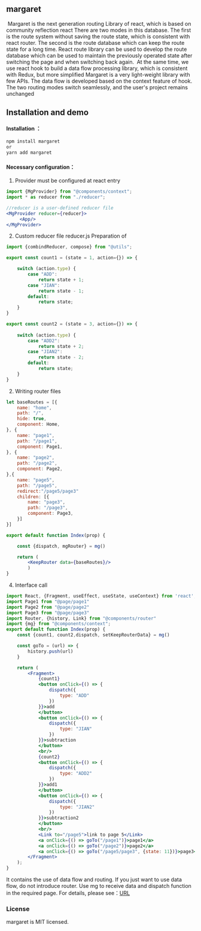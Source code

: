 ## margaret

​		Margaret is the next generation routing Library of react, which is based on community reflection react There are two modes in this database. The first is the route system without saving the route state, which is consistent with react router. The second is the route database which can keep the route state for a long time. React route library can be used to develop the route database which can be used to maintain the previously operated state after switching the page and when switching back again.
​    At the same time, we use react hook to build a data flow processing library, which is consistent with Redux, but more simplified
​    Margaret is a very light-weight library with few APIs. The data flow is developed based on the context feature of hook. The two routing modes switch seamlessly, and the user's project remains unchanged



## Installation and demo

#### Installation ：

```cmd
npm install margaret
or
yarn add margaret
```



#### Necessary configuration：

1. Provider must be configured at react entry

```jsx
import {MgProvider} from "@components/context";
import * as reducer from "./reducer";

//reducer is a user-defined reducer file
<MgProvider reducer={reducer}>
     <App/>
</MgProvider>
```

2. Custom reducer file reducer.js Preparation of

```javascript
import {combindReducer, compose} from "@utils";

export const count1 = (state = 1, action={}) => {

    switch (action.type) {
        case "ADD":
            return state + 1;
        case "JIAN":
            return state - 1;
        default:
            return state;
    }
}

export const count2 = (state = 3, action={}) => {
 
    switch (action.type) {
        case "ADD2":
            return state + 2;
        case "JIAN2":
            return state - 2;
        default:
            return state;
    }
}
```



2. Writing router files

```jsx
let baseRoutes = [{
    name: "home",
    path: "/",
    hide: true,
    component: Home,
}, {
    name: "page1",
    path: "/page1",
    component: Page1,
}, {
    name: "page2",
    path: "/page2",
    component: Page2,
},{
    name: "page5",
    path: "/page5",
    redirect:"/page5/page3"
    children: [{
        name: "page3",
        path: "/page3",
        component: Page3,
    }]
}]

export default function Index(prop) {

    const {dispatch, mgRouter} = mg()

    return (
        <KeepRouter data={baseRoutes}/>
        )
}

```

4. Interface call

```jsx
import React, {Fragment, useEffect, useState, useContext} from 'react';
import Page1 from "@page/page1"
import Page2 from "@page/page2"
import Page3 from "@page/page3"
import Router, {history, Link} from "@components/router"
import {mg} from "@components/context";
export default function Index(prop) {
    const {count1, count2,dispatch, setKeepRouterData} = mg()

    const goTo = (url) => {
        history.push(url)
    }

    return (
        <Fragment>
            {count1}
            <button onClick={() => {
                dispatch({
                    type: "ADD"
                })
            }}>add
            </button>
            <button onClick={() => {
                dispatch({
                    type: "JIAN"
                })
            }}>subtraction
            </button>
            <br/>
            {count2}
            <button onClick={() => {
                dispatch({
                    type: "ADD2"
                })
            }}>add1
            </button>
            <button onClick={() => {
                dispatch({
                    type: "JIAN2"
                })
            }}>subtraction2
            </button>
            <br/>
            <Link to="/page5">link to page 5</Link>
            <a onClick={() => goTo("/page1")}>page1</a>
            <a onClick={() => goTo("/page2")}>page2</a>
            <a onClick={() => goTo("/page5/page3", {state: 11})}>page3</a>
        </Fragment>
    );
}

```

It contains the use of data flow and routing. If you just want to use data flow, do not introduce router. Use mg to receive data and dispatch function in the required page. For details, please see：[URL](https://github.com/aiyuekuang/margaret/blob/master/doc/doc.md)

### License

margaret is MIT licensed.